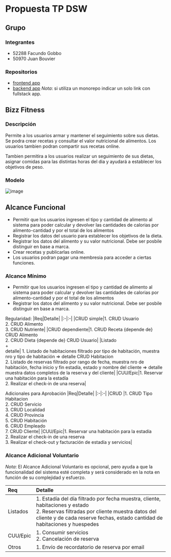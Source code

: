 # Propuesta TP DSW

## Grupo
### Integrantes
* 52288 Facundo Gobbo
* 50970 Juan Bouvier

### Repositorios
* [frontend app](http://hyperlinkToGihubOrGitlab)
* [backend app](http://hyperlinkToGihubOrGitlab)
*Nota*: si utiliza un monorepo indicar un solo link con fullstack app.

## Bizz Fitness 
### Descripción
Permite a los usuarios armar y mantener el seguimiento sobre sus dietas. Se podra crear recetas y consultar el valor nutricional de alimentos. Los usuarios tambien podran compartir sus recetas online.

Tambien permitira a los usuarios realizar un seguimiento de sus dietas, asignar comidas para las distintas horas del dia y ayudará a establecer los objetivos de peso.


### Modelo
![image](https://github.com/user-attachments/assets/92e565bf-5c10-4c9c-a0f3-7b0aace1e2c5)

## Alcance Funcional 
- Permitir que los usuarios ingresen el tipo y cantidad de alimento al sistema para poder calcular y devolver las cantidades de calorias por alimento-cantidad y por el total de los alimentos
- Registrar los datos del usuario para establecer los objetivos de la dieta. 
- Registrar los datos del alimento y su valor nutricional. Debe ser posbile distinguir en base a marca.
- Crear recetas y publicarlas online.
- Los usuarios podran pagar una membresia para acceder a ciertas funciones.
  
### Alcance Mínimo
- Permitir que los usuarios ingresen el tipo y cantidad de alimento al sistema para poder calcular y devolver las cantidades de calorias por alimento-cantidad y por el total de los alimentos
- Registrar los datos del alimento y su valor nutricional. Debe ser posbile distinguir en base a marca.


Regularidad:
|Req|Detalle|
|:-|:-|
|CRUD simple|1. CRUD Usuario<br>2. CRUD Alimento<br>3. CRUD Nutriente|
|CRUD dependiente|1. CRUD Receta {depende de} CRUD Alimento <br>2. CRUD Dieta {depende de} CRUD Usuario|
|Listado<br>+<br>detalle| 1. Listado de habitaciones filtrado por tipo de habitación, muestra nro y tipo de habitación => detalle CRUD Habitacion<br> 2. Listado de reservas filtrado por rango de fecha, muestra nro de habitación, fecha inicio y fin estadía, estado y nombre del cliente => detalle muestra datos completos de la reserva y del cliente|
|CUU/Epic|1. Reservar una habitación para la estadía<br>2. Realizar el check-in de una reserva|


Adicionales para Aprobación
|Req|Detalle|
|:-|:-|
|CRUD |1. CRUD Tipo Habitacion<br>2. CRUD Servicio<br>3. CRUD Localidad<br>4. CRUD Provincia<br>5. CRUD Habitación<br>6. CRUD Empleado<br>7. CRUD Cliente|
|CUU/Epic|1. Reservar una habitación para la estadía<br>2. Realizar el check-in de una reserva<br>3. Realizar el check-out y facturación de estadía y servicios|


### Alcance Adicional Voluntario

*Nota*: El Alcance Adicional Voluntario es opcional, pero ayuda a que la funcionalidad del sistema esté completa y será considerado en la nota en función de su complejidad y esfuerzo.

|Req|Detalle|
|:-|:-|
|Listados |1. Estadía del día filtrado por fecha muestra, cliente, habitaciones y estado <br>2. Reservas filtradas por cliente muestra datos del cliente y de cada reserve fechas, estado cantidad de habitaciones y huespedes|
|CUU/Epic|1. Consumir servicios<br>2. Cancelación de reserva|
|Otros|1. Envío de recordatorio de reserva por email|
